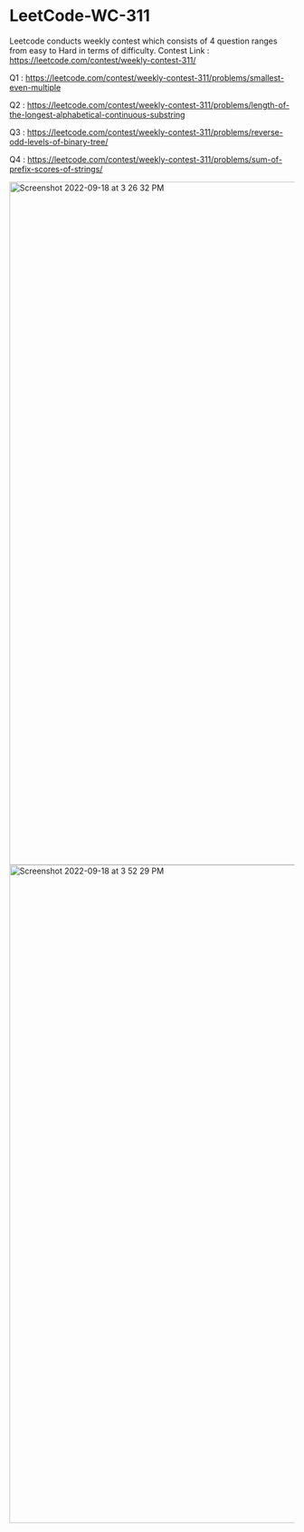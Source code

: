 # LeetCode-WC-311
Leetcode conducts weekly contest which consists of 4 question ranges from easy to Hard in terms of difficulty. Contest Link : https://leetcode.com/contest/weekly-contest-311/

Q1 : https://leetcode.com/contest/weekly-contest-311/problems/smallest-even-multiple


Q2 : https://leetcode.com/contest/weekly-contest-311/problems/length-of-the-longest-alphabetical-continuous-substring


Q3 : https://leetcode.com/contest/weekly-contest-311/problems/reverse-odd-levels-of-binary-tree/


Q4 : https://leetcode.com/contest/weekly-contest-311/problems/sum-of-prefix-scores-of-strings/

<img width="1205" alt="Screenshot 2022-09-18 at 3 26 32 PM" src="https://user-images.githubusercontent.com/13681142/190896458-0efcbfb4-b1a9-4830-90f0-d4b59410935d.png">


<img width="1161" alt="Screenshot 2022-09-18 at 3 52 29 PM" src="https://user-images.githubusercontent.com/13681142/190897390-2de4ddbd-c6c5-41be-961b-9ffbce7cbe0c.png">
